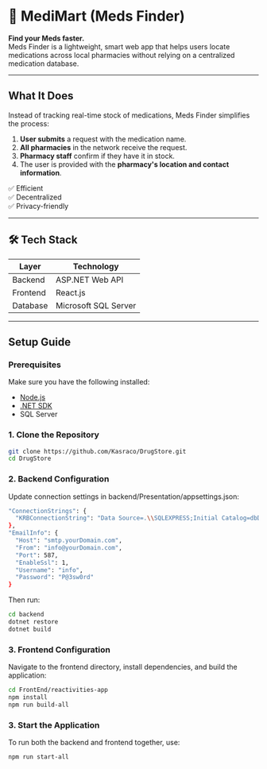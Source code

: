 # 🚀 MediMart (Meds Finder)

**Find your Meds faster.**  
Meds Finder is a lightweight, smart web app that helps users locate medications across local pharmacies without relying on a centralized medication database.

---

## What It Does

Instead of tracking real-time stock of medications, Meds Finder simplifies the process:

1. **User submits** a request with the medication name.
2. **All pharmacies** in the network receive the request.
3. **Pharmacy staff** confirm if they have it in stock.
4. The user is provided with the **pharmacy's location and contact information**.

✅ Efficient  
✅ Decentralized  
✅ Privacy-friendly

---

## 🛠 Tech Stack

| Layer      | Technology             |
|------------|------------------------|
| Backend    | ASP.NET Web API        |
| Frontend   | React.js               |
| Database   | Microsoft SQL Server   |

---

## Setup Guide

### Prerequisites

Make sure you have the following installed:

- [Node.js](https://nodejs.org/)
- [.NET SDK](https://dotnet.microsoft.com/en-us/download)
- SQL Server

### 1. Clone the Repository

```bash
git clone https://github.com/Kasraco/DrugStore.git
cd DrugStore
```

### 2. Backend Configuration
Update connection settings in backend/Presentation/appsettings.json:

```bash
"ConnectionStrings": {
  "KRBConnectionString": "Data Source=.\\SQLEXPRESS;Initial Catalog=dbDrugStore;TrustServerCertificate=True; Integrated Security=true"
},
"EmailInfo": {
  "Host": "smtp.yourDomain.com",
  "From": "info@yourDomain.com",
  "Port": 587,
  "EnableSsl": 1,
  "Username": "info",
  "Password": "P@3sw0rd"
}
```

Then run:

```bash
cd backend
dotnet restore
dotnet build
```

### 3. Frontend Configuration

Navigate to the frontend directory, install dependencies, and build the application:

```bash
cd FrontEnd/reactivities-app
npm install
npm run build-all
```
### 3. Start the Application
To run both the backend and frontend together, use:

```bash
npm run start-all
```
